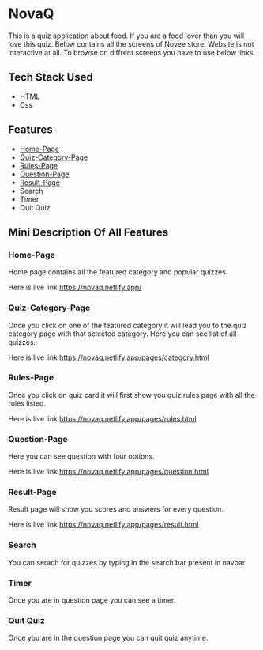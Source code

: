 # NovaQ

This is a quiz application about food. If you are a food lover than you will love this quiz.
Below contains all the screens of Novee store. 
Website is not interactive at all. To browse on diffrent screens you have to use below links.

## Tech Stack Used 

* HTML 
* Css 

## Features 

* [Home-Page](https://novaq.netlify.app/)
* [Quiz-Category-Page](https://novaq.netlify.app/pages/category.html)
* [Rules-Page](https://novaq.netlify.app/pages/rules.html)
* [Question-Page](https://novaq.netlify.app/pages/question.html)
* [Result-Page](https://novaq.netlify.app/pages/result.html)
* Search
* Timer
* Quit Quiz

## Mini Description Of All Features


### Home-Page

Home page contains all the featured category and popular quizzes. 

Here is live link https://novaq.netlify.app/

### Quiz-Category-Page

Once you click on one of the featured category it will lead you to the quiz category page with that selected category. Here you can see list of all quizzes.

Here is live link https://novaq.netlify.app/pages/category.html

### Rules-Page

Once you click on quiz card it will first show you quiz rules page with all the rules listed. 

Here is live link https://novaq.netlify.app/pages/rules.html

### Question-Page

Here you can see question with four options.

Here is live link https://novaq.netlify.app/pages/question.html

### Result-Page

Result page will show you scores and answers for every question.

Here is live link https://novaq.netlify.app/pages/result.html

### Search

You can serach for quizzes by typing in the search bar present in navbar

### Timer

Once you are in question page you can see a timer.

### Quit Quiz

Once you are in the question page you can quit quiz anytime.